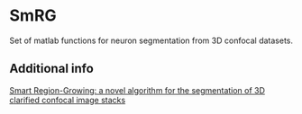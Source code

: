 # SmRG
Set of matlab functions for neuron segmentation from 3D confocal datasets.
## Additional info
[Smart Region-Growing: a novel algorithm for the segmentation of 3D clarified confocal image stacks](https://doi.org/10.3389/fninf.2020.00009)
